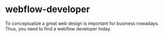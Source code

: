 # webflow-developer
To conceptualize a great web design is important for business nowadays. Thus, you need to find a webflow developer today.
